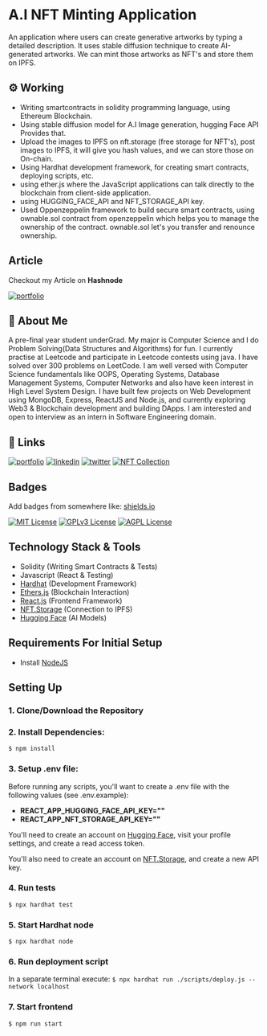 
# A.I NFT Minting Application  

An application where users can create generative artworks by typing a detailed description. It uses stable diffusion technique to create AI-generated artworks. We can mint those artworks as NFT's and store them on IPFS. 

## ⚙️ Working

* Writing smartcontracts in solidity programming language, using Ethereum Blockchain. 
* Using stable diffusion model for A.I Image generation, hugging Face API Provides that. 
* Upload the images to IPFS on nft.storage (free storage for NFT's), post images to IPFS, it will give you hash values, and we can store those on On-chain. 
* Using Hardhat development framework, for creating smart contracts, deploying scripts, etc. 
* using ether.js where the JavaScript applications can talk directly to the blockchain from client-side application. 
* using HUGGING_FACE_API and NFT_STORAGE_API key. 
* Used Oppenzeppelin framework to build secure smart contracts, using ownable.sol contract from openzeppelin which helps you to manage the ownership of the contract. ownable.sol let's you transfer and renounce ownership.


## Article 

Checkout my Article on **Hashnode** 

[![portfolio](https://img.shields.io/badge/how_crypto_wallets_work-000?style=for-the-badge&logo=hashnode&logoColor=lightgreen)](https://student-communities.hashnode.dev/how-crypto-wallets-work)

## 🚀 About Me
A pre-final year student underGrad. My major is Computer Science and I do Problem Solving(Data Structures and Algorithms) for fun. I currently practise at Leetcode and participate in Leetcode contests using java. I have solved over 300 problems on LeetCode. I am well versed with Computer Science fundamentals like OOPS, Operating Systems, Database Management Systems, Computer Networks and also have keen interest in High Level System Design. I have built few projects on Web Development using MongoDB, Express, ReactJS and Node.js, and currently exploring Web3 & Blockchain development and building DApps. I am interested and open to interview as an intern in Software Engineering domain. 

## 🔗 Links
[![portfolio](https://img.shields.io/badge/my_portfolio-000?style=for-the-badge&logo=ko-fi&logoColor=white)](http://localhost:3001/)
[![linkedin](https://img.shields.io/badge/linkedin-0A66C2?style=for-the-badge&logo=linkedin&logoColor=white)](https://www.linkedin.com/in/utkarsh-hadgekar-9a0b411a5/)
[![twitter](https://img.shields.io/badge/twitter-1DA1F2?style=for-the-badge&logo=twitter&logoColor=white)](https://twitter.com/ft_utkarsh)
[![NFT Collection](https://img.shields.io/badge/NFT_Collection-000?style=for-the-badge&logo=opensea&logoColor=white)](https://testnets.opensea.io/assets/goerli/0x3B564f2Ed3D6A57825244AdbEc371Be985Be772F/1)

## Badges

Add badges from somewhere like: [shields.io](https://shields.io/)

[![MIT License](https://img.shields.io/badge/License-MIT-green.svg)](https://choosealicense.com/licenses/mit/)
[![GPLv3 License](https://img.shields.io/badge/License-GPL%20v3-yellow.svg)](https://opensource.org/licenses/)
[![AGPL License](https://img.shields.io/badge/license-AGPL-blue.svg)](http://www.gnu.org/licenses/agpl-3.0)



## Technology Stack & Tools

- Solidity (Writing Smart Contracts & Tests)
- Javascript (React & Testing)
- [Hardhat](https://hardhat.org/) (Development Framework)
- [Ethers.js](https://docs.ethers.io/v5/) (Blockchain Interaction)
- [React.js](https://reactjs.org/) (Frontend Framework)
- [NFT.Storage](https://nft.storage/) (Connection to IPFS)
- [Hugging Face](https://huggingface.co/) (AI Models)

## Requirements For Initial Setup
- Install [NodeJS](https://nodejs.org/en/)

## Setting Up
### 1. Clone/Download the Repository

### 2. Install Dependencies:
`$ npm install`

### 3. Setup .env file:
Before running any scripts, you'll want to create a .env file with the following values (see .env.example):

- **REACT_APP_HUGGING_FACE_API_KEY=""**
- **REACT_APP_NFT_STORAGE_API_KEY=""**

You'll need to create an account on [Hugging Face](https://huggingface.co/), visit your profile settings, and create a read access token. 

You'll also need to create an account on [NFT.Storage](https://nft.storage/), and create a new API key.

### 4. Run tests
`$ npx hardhat test`

### 5. Start Hardhat node
`$ npx hardhat node`

### 6. Run deployment script
In a separate terminal execute:
`$ npx hardhat run ./scripts/deploy.js --network localhost`

### 7. Start frontend
`$ npm run start`
